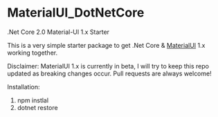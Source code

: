 # MaterialUI_DotNetCore
.Net Core 2.0 Material-UI 1.x Starter

This is a very simple starter package to get .Net Core & [MaterialUI](https://github.com/mui-org/material-ui) 1.x working together.

Disclaimer:  MaterialUI 1.x is currently in beta, I will try to keep this repo updated as breaking changes occur.  Pull requests are always welcome!

Installation:

1.  npm instlal
2.  dotnet restore
